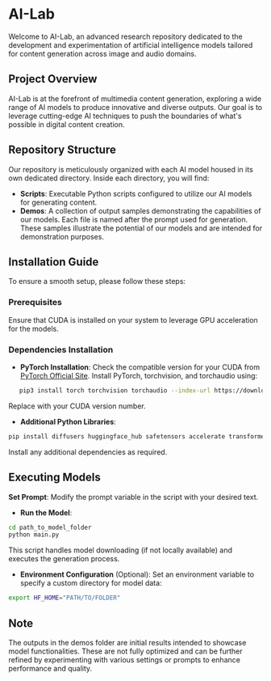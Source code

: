 # AI-Lab

Welcome to AI-Lab, an advanced research repository dedicated to the development and experimentation of artificial intelligence models tailored for content generation across image and audio domains.

## Project Overview

AI-Lab is at the forefront of multimedia content generation, exploring a wide range of AI models to produce innovative and diverse outputs. Our goal is to leverage cutting-edge AI techniques to push the boundaries of what's possible in digital content creation.

## Repository Structure

Our repository is meticulously organized with each AI model housed in its own dedicated directory. Inside each directory, you will find:

- **Scripts**: Executable Python scripts configured to utilize our AI models for generating content.
- **Demos**: A collection of output samples demonstrating the capabilities of our models. Each file is named after the prompt used for generation. These samples illustrate the potential of our models and are intended for demonstration purposes.

## Installation Guide

To ensure a smooth setup, please follow these steps:

### Prerequisites

Ensure that CUDA is installed on your system to leverage GPU acceleration for the models.

### Dependencies Installation

- **PyTorch Installation**: Check the compatible version for your CUDA from [PyTorch Official Site](https://pytorch.org/). Install PyTorch, torchvision, and torchaudio using:

```bash
   pip3 install torch torchvision torchaudio --index-url https://download.pytorch.org/whl/cu<version>
```

Replace <version> with your CUDA version number.

- **Additional Python Libraries**:

```bash
pip install diffusers huggingface_hub safetensors accelerate transformers
```

Install any additional dependencies as required.

## Executing Models

**Set Prompt**: Modify the prompt variable in the script with your desired text.

- **Run the Model**:

```bash
cd path_to_model_folder
python main.py
```

This script handles model downloading (if not locally available) and executes the generation process.

- **Environment Configuration** (Optional):
  Set an environment variable to specify a custom directory for model data:

```bash
export HF_HOME="PATH/TO/FOLDER"
```

## Note

The outputs in the demos folder are initial results intended to showcase model functionalities. These are not fully optimized and can be further refined by experimenting with various settings or prompts to enhance performance and quality.
